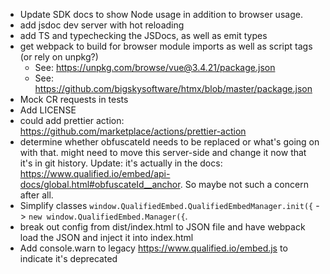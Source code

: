 - Update SDK docs to show Node usage in addition to browser usage.
- add jsdoc dev server with hot reloading
- add TS and typechecking the JSDocs, as well as emit types
- get webpack to build for browser module imports as well as script tags (or rely on unpkg?)
  - See: https://unpkg.com/browse/vue@3.4.21/package.json
  - See: https://github.com/bigskysoftware/htmx/blob/master/package.json
- Mock CR requests in tests
- Add LICENSE
- could add prettier action: https://github.com/marketplace/actions/prettier-action
- determine whether obfuscateId needs to be replaced or what's going on with that. might need to move this server-side and change it now that it's in git history. Update: it's actually in the docs: <https://www.qualified.io/embed/api-docs/global.html#obfuscateId__anchor>. So maybe not such a concern after all.
- Simplify classes `window.QualifiedEmbed.QualifiedEmbedManager.init({` -> `new window.QualifiedEmbed.Manager({`.
- break out config from dist/index.html to JSON file and have webpack load the JSON and inject it into index.html
- Add console.warn to legacy https://www.qualified.io/embed.js to indicate it's deprecated
